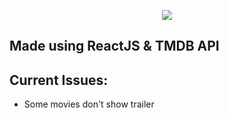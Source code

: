 <p align="center">
  <img src="http://nativeadvertisinginstitute.com/wp-content/uploads/2015/03/Netflix_Logo_Digital-Video.png">
</p>

## Made using ReactJS & TMDB API

## Current Issues:
  - Some movies don't show trailer
